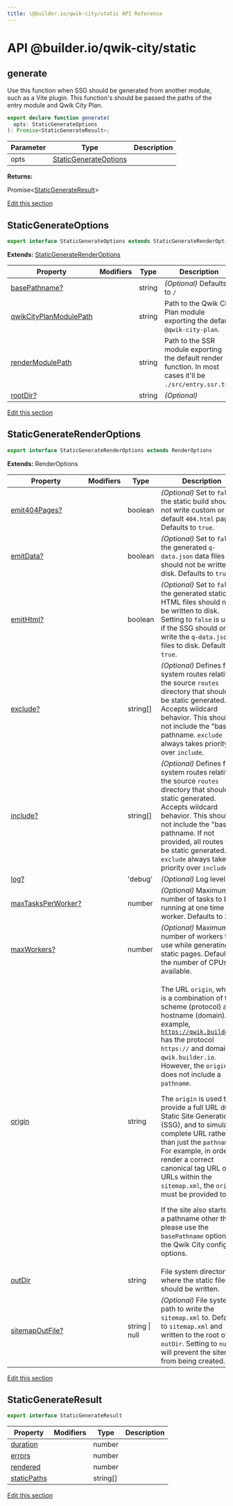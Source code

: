```yaml
---
title: \@builder.io/qwik-city/static API Reference
---
```


# **API** @builder.io/qwik-city/static

<h2 id="generate" data-kind="function" data-kind-label="F"><a aria-hidden="true" tabindex="-1" href="#generate"><span class="icon icon-link"></span></a>generate </h2>

Use this function when SSG should be generated from another module, such as a Vite plugin. This function's should be passed the paths of the entry module and Qwik City Plan.

```typescript
export declare function generate(
  opts: StaticGenerateOptions
): Promise<StaticGenerateResult>;
```

| Parameter | Type                                            | Description |
| --------- | ----------------------------------------------- | ----------- |
| opts      | [StaticGenerateOptions](#staticgenerateoptions) |             |

**Returns:**

Promise&lt;[StaticGenerateResult](#staticgenerateresult)&gt;

<p class="api-edit"><a href="https://github.com/BuilderIO/qwik/tree/main/packages/qwik-city/static/index.ts" target="_blanks">Edit this section</a></p>

<h2 id="staticgenerateoptions" data-kind="interface" data-kind-label="I"><a aria-hidden="true" tabindex="-1" href="#staticgenerateoptions"><span class="icon icon-link"></span></a>StaticGenerateOptions </h2>

```typescript
export interface StaticGenerateOptions extends StaticGenerateRenderOptions
```

**Extends:** [StaticGenerateRenderOptions](#staticgeneraterenderoptions)

| Property                    | Modifiers | Type   | Description                                                                                                            |
| --------------------------- | --------- | ------ | ---------------------------------------------------------------------------------------------------------------------- |
| [basePathname?](#)          |           | string | _(Optional)_ Defaults to <code>/</code>                                                                                |
| [qwikCityPlanModulePath](#) |           | string | Path to the Qwik City Plan module exporting the default <code>@qwik-city-plan</code>.                                  |
| [renderModulePath](#)       |           | string | Path to the SSR module exporting the default render function. In most cases it'll be <code>./src/entry.ssr.tsx</code>. |
| [rootDir?](#)               |           | string | _(Optional)_                                                                                                           |

<p class="api-edit"><a href="https://github.com/BuilderIO/qwik/tree/main/packages/qwik-city/static/types.ts" target="_blanks">Edit this section</a></p>

<h2 id="staticgeneraterenderoptions" data-kind="interface" data-kind-label="I"><a aria-hidden="true" tabindex="-1" href="#staticgeneraterenderoptions"><span class="icon icon-link"></span></a>StaticGenerateRenderOptions </h2>

```typescript
export interface StaticGenerateRenderOptions extends RenderOptions
```

**Extends:** RenderOptions

| Property                | Modifiers | Type           | Description                                                                                                                                                                                                                                                                                                                                                                                                                                                                                                                                                                                                                                                                                                                                                                                                          |
| ----------------------- | --------- | -------------- | -------------------------------------------------------------------------------------------------------------------------------------------------------------------------------------------------------------------------------------------------------------------------------------------------------------------------------------------------------------------------------------------------------------------------------------------------------------------------------------------------------------------------------------------------------------------------------------------------------------------------------------------------------------------------------------------------------------------------------------------------------------------------------------------------------------------- |
| [emit404Pages?](#)      |           | boolean        | _(Optional)_ Set to <code>false</code> if the static build should not write custom or default <code>404.html</code> pages. Defaults to <code>true</code>.                                                                                                                                                                                                                                                                                                                                                                                                                                                                                                                                                                                                                                                            |
| [emitData?](#)          |           | boolean        | _(Optional)_ Set to <code>false</code> if the generated <code>q-data.json</code> data files should not be written to disk. Defaults to <code>true</code>.                                                                                                                                                                                                                                                                                                                                                                                                                                                                                                                                                                                                                                                            |
| [emitHtml?](#)          |           | boolean        | _(Optional)_ Set to <code>false</code> if the generated static HTML files should not be written to disk. Setting to <code>false</code> is useful if the SSG should only write the <code>q-data.json</code> files to disk. Defaults to <code>true</code>.                                                                                                                                                                                                                                                                                                                                                                                                                                                                                                                                                             |
| [exclude?](#)           |           | string\[\]     | _(Optional)_ Defines file system routes relative to the source <code>routes</code> directory that should not be static generated. Accepts wildcard behavior. This should not include the "base" pathname. <code>exclude</code> always takes priority over <code>include</code>.                                                                                                                                                                                                                                                                                                                                                                                                                                                                                                                                      |
| [include?](#)           |           | string\[\]     | _(Optional)_ Defines file system routes relative to the source <code>routes</code> directory that should be static generated. Accepts wildcard behavior. This should not include the "base" pathname. If not provided, all routes will be static generated. <code>exclude</code> always takes priority over <code>include</code>.                                                                                                                                                                                                                                                                                                                                                                                                                                                                                    |
| [log?](#)               |           | 'debug'        | _(Optional)_ Log level.                                                                                                                                                                                                                                                                                                                                                                                                                                                                                                                                                                                                                                                                                                                                                                                              |
| [maxTasksPerWorker?](#) |           | number         | _(Optional)_ Maximum number of tasks to be running at one time per worker. Defaults to <code>20</code>.                                                                                                                                                                                                                                                                                                                                                                                                                                                                                                                                                                                                                                                                                                              |
| [maxWorkers?](#)        |           | number         | _(Optional)_ Maximum number of workers to use while generating the static pages. Defaults to the number of CPUs available.                                                                                                                                                                                                                                                                                                                                                                                                                                                                                                                                                                                                                                                                                           |
| [origin](#)             |           | string         | <p>The URL <code>origin</code>, which is a combination of the scheme (protocol) and hostname (domain). For example, <code>https://qwik.builder.io</code> has the protocol <code>https://</code> and domain <code>qwik.builder.io</code>. However, the <code>origin</code> does not include a <code>pathname</code>.</p><p>The <code>origin</code> is used to provide a full URL during Static Site Generation (SSG), and to simulate a complete URL rather than just the <code>pathname</code>. For example, in order to render a correct canonical tag URL or URLs within the <code>sitemap.xml</code>, the <code>origin</code> must be provided too.</p><p>If the site also starts with a pathname other than <code>/</code>, please use the <code>basePathname</code> option in the Qwik City config options.</p> |
| [outDir](#)             |           | string         | File system directory where the static files should be written.                                                                                                                                                                                                                                                                                                                                                                                                                                                                                                                                                                                                                                                                                                                                                      |
| [sitemapOutFile?](#)    |           | string \| null | _(Optional)_ File system path to write the <code>sitemap.xml</code> to. Defaults to <code>sitemap.xml</code> and written to the root of the <code>outDir</code>. Setting to <code>null</code> will prevent the sitemap from being created.                                                                                                                                                                                                                                                                                                                                                                                                                                                                                                                                                                           |

<p class="api-edit"><a href="https://github.com/BuilderIO/qwik/tree/main/packages/qwik-city/static/types.ts" target="_blanks">Edit this section</a></p>

<h2 id="staticgenerateresult" data-kind="interface" data-kind-label="I"><a aria-hidden="true" tabindex="-1" href="#staticgenerateresult"><span class="icon icon-link"></span></a>StaticGenerateResult </h2>

```typescript
export interface StaticGenerateResult
```

| Property         | Modifiers | Type       | Description |
| ---------------- | --------- | ---------- | ----------- |
| [duration](#)    |           | number     |             |
| [errors](#)      |           | number     |             |
| [rendered](#)    |           | number     |             |
| [staticPaths](#) |           | string\[\] |             |

<p class="api-edit"><a href="https://github.com/BuilderIO/qwik/tree/main/packages/qwik-city/static/types.ts" target="_blanks">Edit this section</a></p>
